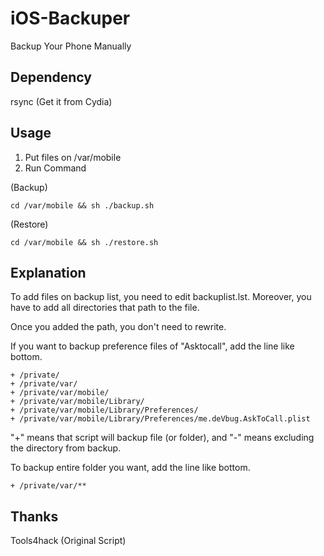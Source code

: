 # iOS-Backuper
Backup Your Phone Manually

## Dependency
rsync (Get it from Cydia)

## Usage
1. Put files on /var/mobile
2. Run Command

(Backup)
```
cd /var/mobile && sh ./backup.sh
```

(Restore)
```
cd /var/mobile && sh ./restore.sh
```

## Explanation
To add files on backup list, you need to edit backuplist.lst.
Moreover, you have to add all directories that path to the file.

Once you added the path, you don't need to rewrite. 

If you want to backup preference files of "Asktocall", add the line like bottom.
```
+ /private/
+ /private/var/
+ /private/var/mobile/
+ /private/var/mobile/Library/
+ /private/var/mobile/Library/Preferences/
+ /private/var/mobile/Library/Preferences/me.deVbug.AskToCall.plist
```

"+" means that script will backup file (or folder), and "-" means excluding the directory from backup.

To backup entire folder you want, add the line like bottom.
```
+ /private/var/**
```

## Thanks
Tools4hack (Original Script)

